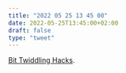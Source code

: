```yaml
---
title: "2022 05 25 13 45 00"
date: 2022-05-25T13:45:00+02:00
draft: false
type: "tweet"
---
```


[Bit Twiddling Hacks](https://graphics.stanford.edu/~seander/bithacks.html).
